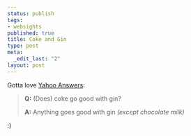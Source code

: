 ```yaml
--- 
status: publish
tags: 
- websights
published: true
title: Coke and Gin
type: post
meta: 
  _edit_last: "2"
layout: post
---
```

Gotta love <a href="http://answers.yahoo.com/question/index?qid=1006051130330">Yahoo Answers</a>:

<blockquote><strong>Q:</strong> (Does) coke go good with gin?

<strong>A:</strong> Anything goes good with gin <em>(except chocolate milk)</em></blockquote>

:)
